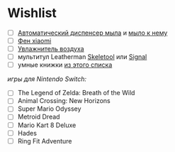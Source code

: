 
# Wishlist

- [ ] [Автоматический диспенсер мыла](https://mi-home.lv/mi-automatic-foaming-soap-dispenser) и [мыло к нему](https://mi-home.lv/mi-simpleway-foaming-hand-soap)
- [ ] [Фен xiaomi](https://mi-home.lv/catalog/product/view/id/123/s/mi-ionic-hair-dryer/category/147/)
- [ ] [Увлажнитель воздуха](https://mi-home.lv/catalog/product/view/id/531/s/mi-smart-antibacterial-humidifier/category/144/)
- [ ] мультитул Leatherman [Skeletool](https://www.arsenal.lv/lv/nazi-un-iekartas/nazi-un-daudzfunkcionalas-iek/leatherman-instruments-skeletool-topo) или [Signal](https://www.arsenal.lv/lv/nazi-un-iekartas/nazi-un-daudzfunkcionalas-iek/leatherman-instruments-signal)
- [ ] умные книжки [из этого списка](https://github.com/sultee/wishlist/blob/master/list.py)

*игры для Nintendo Switch:*
- [ ] The Legend of Zelda: Breath of the Wild
- [ ] Animal Crossing: New Horizons
- [ ] Super Mario Odyssey
- [ ] Metroid Dread
- [ ] Mario Kart 8 Deluxe
- [ ] Hades
- [ ] Ring Fit Adventure
